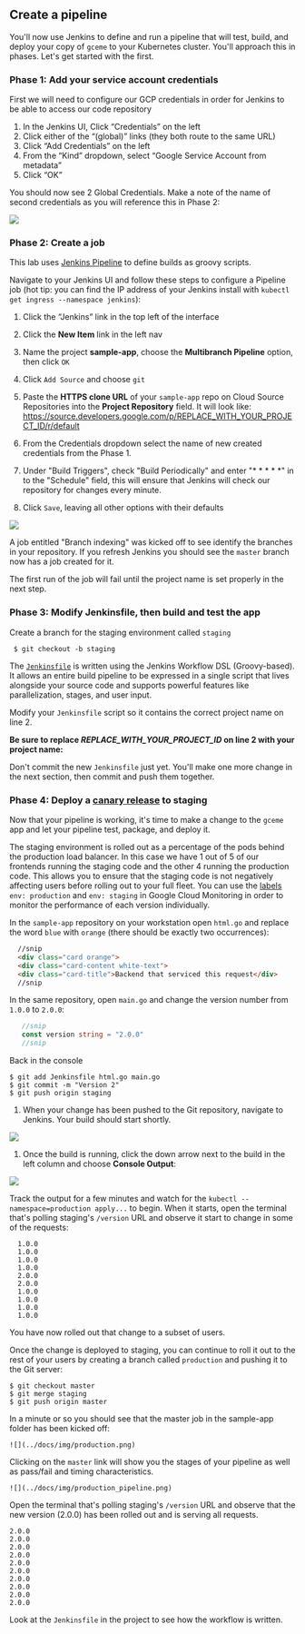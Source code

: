 
## Create a pipeline
You'll now use Jenkins to define and run a pipeline that will test, build, and deploy your copy of `gceme` to your Kubernetes cluster. You'll approach this in phases. Let's get started with the first.

### Phase 1: Add your service account credentials
First we will need to configure our GCP credentials in order for Jenkins to be able to access our code repository

1. In the Jenkins UI, Click “Credentials” on the left
1. Click either of the “(global)” links (they both route to the same URL)
1. Click “Add Credentials” on the left
1. From the “Kind” dropdown, select “Google Service Account from metadata”
1. Click “OK”

You should now see 2 Global Credentials. Make a note of the name of second credentials as you will reference this in Phase 2:

![](../docs/img/jenkins-credentials.png)


### Phase 2: Create a job
This lab uses [Jenkins Pipeline](https://jenkins.io/solutions/pipeline/) to define builds as groovy scripts.

Navigate to your Jenkins UI and follow these steps to configure a Pipeline job (hot tip: you can find the IP address of your Jenkins install with `kubectl get ingress --namespace jenkins`):

1. Click the “Jenkins” link in the top left of the interface

1. Click the **New Item** link in the left nav

1. Name the project **sample-app**, choose the **Multibranch Pipeline** option, then click `OK`

1. Click `Add Source` and choose `git`

1. Paste the **HTTPS clone URL** of your `sample-app` repo on Cloud Source Repositories into the **Project Repository** field.
    It will look like: https://source.developers.google.com/p/REPLACE_WITH_YOUR_PROJECT_ID/r/default

1. From the Credentials dropdown select the name of new created credentials from the Phase 1.

1. Under "Build Triggers", check "Build Periodically" and enter "* * * * *" in to the "Schedule" field, this will ensure that Jenkins will check our repository for changes every minute.

1. Click `Save`, leaving all other options with their defaults

  ![](../docs/img/clone_url.png)

A job entitled "Branch indexing" was kicked off to see identify the branches in your repository. If you refresh Jenkins you should see the `master` branch now has a job created for it.

The first run of the job will fail until the project name is set properly in the next step.


### Phase 3:  Modify Jenkinsfile, then build and test the app

Create a branch for the staging environment called `staging`
   
   ```shell
    $ git checkout -b staging
   ```

The [`Jenkinsfile`](https://jenkins.io/doc/book/pipeline/jenkinsfile/) is written using the Jenkins Workflow DSL (Groovy-based). It allows an entire build pipeline to be expressed in a single script that lives alongside your source code and supports powerful features like parallelization, stages, and user input.

Modify your `Jenkinsfile` script so it contains the correct project name on line 2.

**Be sure to replace _REPLACE_WITH_YOUR_PROJECT_ID_ on line 2 with your project name:**

Don't commit the new `Jenkinsfile` just yet. You'll make one more change in the next section, then commit and push them together.

### Phase 4: Deploy a [canary release](http://martinfowler.com/bliki/CanaryRelease.html) to staging
Now that your pipeline is working, it's time to make a change to the `gceme` app and let your pipeline test, package, and deploy it.

The staging environment is rolled out as a percentage of the pods behind the production load balancer.
In this case we have 1 out of 5 of our frontends running the staging code and the other 4 running the production code. This allows you to ensure that the staging code is not negatively affecting users before rolling out to your full fleet.
You can use the [labels](http://kubernetes.io/docs/user-guide/labels/) `env: production` and `env: staging` in Google Cloud Monitoring in order to monitor the performance of each version individually.


In the `sample-app` repository on your workstation open `html.go` and replace the word `blue` with `orange` (there should be exactly two occurrences):

```html
  //snip
  <div class="card orange">
  <div class="card-content white-text">
  <div class="card-title">Backend that serviced this request</div>
  //snip
```

In the same repository, open `main.go` and change the version number from `1.0.0` to `2.0.0`:

```go
   //snip
   const version string = "2.0.0"
   //snip
```

Back in the console
```shell
$ git add Jenkinsfile html.go main.go
$ git commit -m "Version 2"
$ git push origin staging
```

1. When your change has been pushed to the Git repository, navigate to Jenkins. Your build should start shortly.

  ![](../docs/img/first-build.png)

1. Once the build is running, click the down arrow next to the build in the left column and choose **Console Output**:

  ![](../docs/img/console.png)

Track the output for a few minutes and watch for the `kubectl --namespace=production apply...` to begin. When it starts, open the terminal that's polling staging's `/version` URL and observe it start to change in some of the requests:

```
  1.0.0
  1.0.0
  1.0.0
  1.0.0
  2.0.0
  2.0.0
  1.0.0
  1.0.0
  1.0.0
  1.0.0
```

You have now rolled out that change to a subset of users.

Once the change is deployed to staging, you can continue to roll it out to the rest of your users by creating a branch called `production` and pushing it to the Git server:

```shell
$ git checkout master
$ git merge staging
$ git push origin master
```
In a minute or so you should see that the master job in the sample-app folder has been kicked off:

    ![](../docs/img/production.png)

Clicking on the `master` link will show you the stages of your pipeline as well as pass/fail and timing characteristics.

    ![](../docs/img/production_pipeline.png)

Open the terminal that's polling staging's `/version` URL and observe that the new version (2.0.0) has been rolled out and is serving all requests.

```
2.0.0
2.0.0
2.0.0
2.0.0
2.0.0
2.0.0
2.0.0
2.0.0
2.0.0
2.0.0
```

Look at the `Jenkinsfile` in the project to see how the workflow is written.
